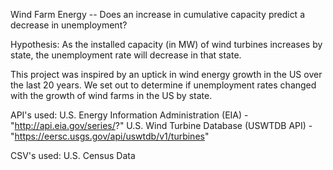 Wind Farm Energy -- Does an increase in cumulative capacity predict a decrease in unemployment?

Hypothesis: As the installed capacity (in MW) of wind turbines increases by state, the unemployment rate will decrease in that state. 

This project was inspired by an uptick in wind energy growth in the US over the last 20 years.
We set out to determine if unemployment rates changed with the growth of wind farms in the US by state.

API's used: 
  U.S. Energy Information Administration (EIA) - "http://api.eia.gov/series/?"
  U.S. Wind Turbine Database (USWTDB API) - "https://eersc.usgs.gov/api/uswtdb/v1/turbines"
  
CSV's used:
  U.S. Census Data
  
  
